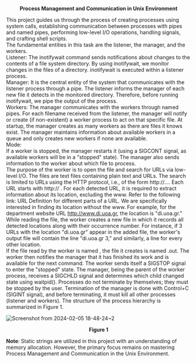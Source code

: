 **<p align = center>Process Management and Communication in Unix Environment** 


This project guides us through the process of creating processes using system calls,
establishing communication between processes with pipes and named pipes, performing low-level
I/O operations, handling signals, and crafting shell scripts. <br>
The fundamental entities in this task are the listener, the manager, and the workers. <br>
Listener: The inotifywait command sends notifications about changes to the contents of a file
system directory. By using inotifywait, we monitor changes in the files of a directory.
inotifywait is executed within a listener process. <br>
Manager: It is the central entity of the system that communicates with the listener process
through a pipe. The listener informs the manager of each new file it detects in the monitored
directory. Therefore, before running inotifywait, we pipe the output of the process. <br>
Workers: The manager communicates with the workers through named pipes. For each filename
received from the listener, the manager will notify or create (if non-existent) a worker process to act
on that specific file. At startup, the manager creates as many workers as there are files it knows
exist. The manager maintains information about available workers in a queue and only creates new
workers if none are available. <br>
Mode: <br>
If a worker is stopped, the manager restarts it (using a SIGCONT signal, as available workers will
be in a "stopped" state). The manager also sends information to the worker about which file to
process. <br>
The purpose of the worker is to open the file and search for URLs via low-level I/O. The files are
text files containing plain text and URLs. The search is limited to URLs using the HTTP protocol,
i.e., of the form http://.... Each URL starts with http:// .
For each detected URL, it is required to extract information about its location, excluding the www.
Refer to the following link: URL Definition for different parts of a URL. We are specifically
interested in finding its location without the www. For example, for the department website URL
http://www.di.uoa.gr, the location is "di.uoa.gr." 
While reading the file, the worker creates a new file in which it records all detected locations along
with their occurrence number. For instance, if 3 URLs with the location "di.uoa.gr" appear in the
added file, the worker's output file will contain the line "di.uoa.gr 3," and similarly, a line for every
other location. <br>
If the file read by the worker is named <filename>, the file it creates is named <filename>.out.
The worker then notifies the manager that it has finished its work and is available for the next
command. The worker sends itself a SIGSTOP signal to enter the "stopped" state. The manager,
being the parent of the worker process, receives a SIGCHLD signal and determines which child
changed state using waitpid().
Processes do not terminate by themselves; they must be stopped by the user. Termination of the
manager is done with Control+C (SIGINT signal), and before terminating, it must kill all other
processes (listener and workers).
The structure of the process hierarchy is summarized in Figure 1.




![Screenshot from 2024-02-05 18-48-24~2](https://github.com/JohnNDaras/SYSTEM-PROGRAMMING/assets/117290033/dab11f88-c352-4795-b50c-d9cd78a374f2)

**<p align = center>Figure 1**
<br>

**Note**: Static strings are utilized in this project with an understanding of memory allocation. However, the primary focus remains on mastering Process Management and Communication in the Unix Environment.
<br>
